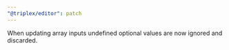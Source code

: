 ```yaml
---
"@triplex/editor": patch
---
```


When updating array inputs undefined optional values are now ignored and
discarded.
